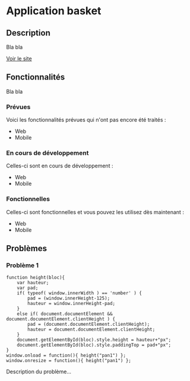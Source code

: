 # Application basket



## Description

Bla bla

[Voir le site](basket.francoisrousselet.fr "basket.francoisrousselet.fr")

## Fonctionnalités

Bla bla

### Prévues

Voici les fonctionnalités prévues qui n'ont pas encore été traités :

- Web
- Mobile

### En cours de développement

Celles-ci sont en cours de développement :

- Web
- Mobile

### Fonctionnelles

Celles-ci sont fonctionnelles et vous pouvez les utilisez dès maintenant :

- Web
- Mobile



## Problèmes

### Problème 1

    function height(bloc){
    	var hauteur;
    	var pad;
    	if( typeof( window.innerWidth ) == 'number' ) {
    		pad = (window.innerHeight-125);
    		hauteur = window.innerHeight-pad;
    	}
    	else if( document.documentElement && document.documentElement.clientHeight ) {
    		pad = (document.documentElement.clientHeight);
    		hauteur = document.documentElement.clientHeight;
    	}
    	document.getElementById(bloc).style.height = hauteur+"px";
    	document.getElementById(bloc).style.paddingTop = pad+"px";
    }
    window.onload =	function(){ height("pan1") };
    window.onresize = function(){ height("pan1") };

Description du problème...
